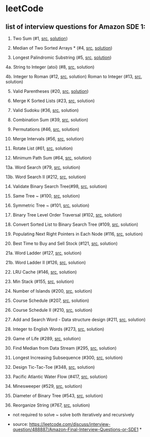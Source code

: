 # leetCode

## list of interview questions for Amazon SDE 1:

1. Two Sum (#1, <a href="https://leetcode.com/problems/two-sum/">src</a>, <a href="https://github.com/aarondelgiudice/leetCode/blob/main/twoSum.py">solution</a>)

2. Median of Two Sorted Arrays * (#4, <a href="https://leetcode.com/problems/median-of-two-sorted-arrays/">src</a>, <a href="https://github.com/aarondelgiudice/leetCode/blob/main/medianOfTwoSortedArrays.py">solution</a>)

3. Longest Palindromic Substring (#5, <a href="https://leetcode.com/problems/longest-palindromic-substring/">src</a>, <a href="https://github.com/aarondelgiudice/leetCode/blob/main/longestPalindromicSubstring.py">solution</a>)

4a. String to Integer (atoi) (#8, <a href="https://leetcode.com/problems/string-to-integer-atoi/">src</a>, solution)

4b. Integer to Roman (#12, <a href="https://leetcode.com/problems/integer-to-roman/">src</a>, solution)
Roman to Integer (#13, <a href="https://leetcode.com/problems/roman-to-integer/">src</a>, solution)

5. Valid Parentheses (#20, <a href="https://leetcode.com/problems/valid-parentheses/">src</a>, <a href="https://github.com/aarondelgiudice/leetCode/blob/main/validParentheses.py">solution</a>)

6. Merge K Sorted Lists (#23, <a href="https://leetcode.com/problems/merge-k-sorted-lists/">src</a>, solution)

7. Valid Sudoku (#36, <a href="https://leetcode.com/problems/valid-sudoku/">src</a>, solution)

8. Combination Sum (#39, <a href="https://leetcode.com/problems/combination-sum/">src</a>, solution)

9. Permutations (#46, <a href="https://leetcode.com/problems/permutations/">src</a>, solution)

10. Merge Intervals (#56, <a href="https://leetcode.com/problems/merge-intervals/">src</a>, solution)

11. Rotate List (#61, <a href="https://leetcode.com/problems/rotate-list/">src</a>, solution)

12. Minimum Path Sum (#64, <a href="https://leetcode.com/problems/minimum-path-sum/">src</a>, solution)

13a. Word Search (#79, <a href="https://leetcode.com/problems/word-search/">src</a>, solution)

13b. Word Search II (#212, <a href="https://leetcode.com/problems/word-search-ii/">src</a>, solution)

14. Validate Binary Search Tree(#98, <a href="https://leetcode.com/problems/validate-binary-search-tree/">src</a>, solution)

15. Same Tree ~ (#100, <a href="https://leetcode.com/problems/same-tree/">src</a>, solution)

16. Symmetric Tree ~ (#101, <a href="https://leetcode.com/problems/symmetric-tree/">src</a>, solution)

17. Binary Tree Level Order Traversal (#102, <a href="https://leetcode.com/problems/binary-tree-level-order-traversal/">src</a>, solution)

18. Convert Sorted List to Binary Search Tree (#109, <a href="https://leetcode.com/problems/convert-sorted-list-to-binary-search-tree/">src</a>, solution)

19. Populating Next Right Pointers in Each Node (#116, <a href="https://leetcode.com/problems/populating-next-right-pointers-in-each-node/">src</a>, solution)

20. Best Time to Buy and Sell Stock (#121, <a href="https://leetcode.com/problems/best-time-to-buy-and-sell-stock/">src</a>, solution)

21a. Word Ladder (#127, <a href="https://leetcode.com/problems/word-ladder/">src</a>, solution)

21b. Word Ladder II (#126, <a href="https://leetcode.com/problems/word-ladder-ii/">src</a>, solution)

22. LRU Cache (#146, <a href="https://leetcode.com/problems/lru-cache/">src</a>, solution)

23. Min Stack (#155, <a href="https://leetcode.com/problems/min-stack/">src</a>, solution)

24. Number of Islands (#200, <a href="https://leetcode.com/problems/number-of-islands/">src</a>, solution)

25. Course Schedule (#207, <a href="https://leetcode.com/problems/course-schedule/">src</a>, solution)

26. Course Schedule II (#210, <a href="https://leetcode.com/problems/course-schedule-ii/">src</a>, solution)

27. Add and Search Word - Data structure design (#211, <a href="https://leetcode.com/problems/design-add-and-search-words-data-structure/">src</a>, solution)

28. Integer to English Words (#273, <a href="https://leetcode.com/problems/integer-to-english-words/">src</a>, solution)

29. Game of Life (#289, <a href="https://leetcode.com/problems/game-of-life/">src</a>, solution)

30. Find Median from Data Stream (#295, <a href="https://leetcode.com/problems/find-median-from-data-stream/">src</a>, solution)

31. Longest Increasing Subsequence (#300, <a href="https://leetcode.com/problems/longest-increasing-subsequence/">src</a>, solution)

32. Design Tic-Tac-Toe (#348, <a href="https://leetcode.com/problems/design-tic-tac-toe/">src</a>, solution)

33. Pacific Atlantic Water Flow (#417, <a href="https://leetcode.com/problems/pacific-atlantic-water-flow/">src</a>, solution)

34. Minesweeper (#529, <a href="https://leetcode.com/problems/minesweeper/">src</a>, solution)

35. Diameter of Binary Tree (#543, <a href="https://leetcode.com/problems/diameter-of-binary-tree/">src</a>, solution)

36. Reorganize String (#767, <a href="https://leetcode.com/problems/reorganize-string/">src</a>, solution)

* not required to solve
~ solve both iteratively and recursively

* source: <a href="https://leetcode.com/discuss/interview-question/488887/Amazon-Final-Interview-Questions-or-SDE1">https://leetcode.com/discuss/interview-question/488887/Amazon-Final-Interview-Questions-or-SDE1</a> *
